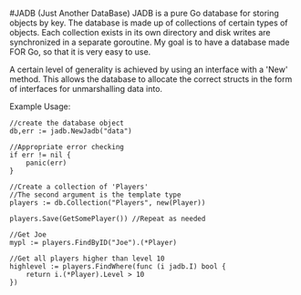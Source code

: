 #JADB (Just Another DataBase)
JADB is a pure Go database for storing objects by key. The database is made up of collections of certain types of objects. Each collection exists in its own directory and disk writes are synchronized in a separate goroutine. My goal is to have a database made FOR Go, so that it is very easy to use.

A certain level of generality is achieved by using an interface with a 'New' method.
This allows the database to allocate the correct structs in the form of interfaces
for unmarshalling data into.

Example Usage:

    //create the database object
	db,err := jadb.NewJadb("data")
	
	//Appropriate error checking
	if err != nil {
		panic(err)
	}

	//Create a collection of 'Players'
	//The second argument is the template type
	players := db.Collection("Players", new(Player))

	players.Save(GetSomePlayer()) //Repeat as needed

	//Get Joe
	mypl := players.FindByID("Joe").(*Player)

	//Get all players higher than level 10
	highlevel := players.FindWhere(func (i jadb.I) bool {
		return i.(*Player).Level > 10
	})
